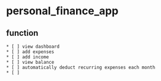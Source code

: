 # personal_finance_app
## function
    * [ ] view dashboard
    * [ ] add expenses
    * [ ] add income
    * [ ] view balance
    * [ ] automatically deduct recurring expenses each month
    * [ ] 

